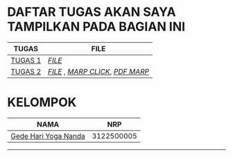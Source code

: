 # DAFTAR TUGAS AKAN SAYA TAMPILKAN PADA BAGIAN INI
| TUGAS | FILE |
| ------| -----|
| [TUGAS 1]([https://github.com/Reza1290/SysAdmin-3122500024/blob/main/TUGAS1.md](https://github.com/gedehariyogananda/SysAdmin-3122500005/blob/main/tugas1.md)) |  _[FILE]([https://github.com/Reza1290/SysAdmin-3122500024/blob/main/TUGAS1.md](https://github.com/gedehariyogananda/SysAdmin-3122500005/blob/main/tugas1.md))_ |
| [TUGAS 2](#tugas-2) | _[FILE](https://github.com/Reza1290/SysAdmin-3122500024/blob/main/TUGAS_2/README.md)_ , _[MARP CLICK](TUGAS_2/PPT_SYSADMIN.md)_, _[PDF MARP](TUGAS_2/PPT_SYSADMIN.pdf)_|

# KELOMPOK

| NAMA | NRP |
| ---- | --- |
| [Gede Hari Yoga Nanda](https://github.com/gedehariyogananda)| 3122500005 |

-------
